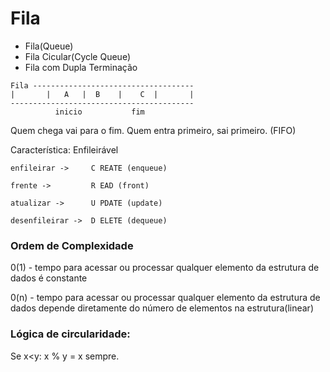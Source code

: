 # Fila

- Fila(Queue)
- Fila Cicular(Cycle Queue)
- Fila com Dupla Terminação

```
Fila ------------------------------------
|       |   A   |  B    |    C  |       |      
-----------------------------------------
          inicio           fim
```

Quem chega vai para o fim. Quem entra primeiro, sai primeiro. (FIFO)

Característica: Enfileirável

```
enfileirar ->     C REATE (enqueue)

frente ->         R EAD (front)

atualizar ->      U PDATE (update)

desenfileirar ->  D ELETE (dequeue)
```

### Ordem de Complexidade

0(1) - tempo para acessar ou processar qualquer elemento da estrutura de dados é constante

0(n) - tempo para acessar ou processar qualquer elemento da estrutura de dados depende diretamente do número de elementos na estrutura(linear)

### Lógica de circularidade: 
Se x<y: x % y = x sempre.

